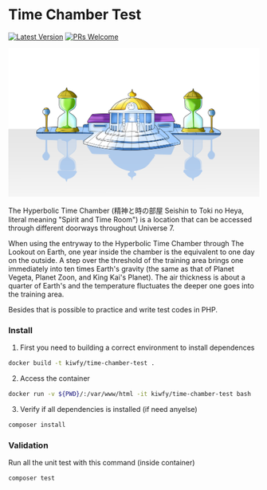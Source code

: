 # Time Chamber Test

[![Latest Version](https://img.shields.io/github/v/release/kiwfy/time-chamber-test.svg?style=flat-square)](https://github.com/kiwfy/time-chamber-test/releases)
[![PRs Welcome](https://img.shields.io/badge/PRs-welcome-brightgreen.svg?style=flat-square)](http://makeapullrequest.com)

![Time Chamber Test](.github/time_chamber.png?raw=true)

The Hyperbolic Time Chamber (精神と時の部屋 Seishin to Toki no Heya, literal meaning "Spirit and Time Room") is a location that can be accessed through different doorways throughout Universe 7.

When using the entryway to the Hyperbolic Time Chamber through The Lookout on Earth, one year inside the chamber is the equivalent to one day on the outside. A step over the threshold of the training area brings one immediately into ten times Earth's gravity (the same as that of Planet Vegeta, Planet Zoon, and King Kai's Planet). The air thickness is about a quarter of Earth's and the temperature fluctuates the deeper one goes into the training area. 

Besides that is possible to practice and write test codes in PHP.

### Install

1. First you need to building a correct environment to install dependences
```sh
docker build -t kiwfy/time-chamber-test .
```

2. Access the container
```sh
docker run -v ${PWD}/:/var/www/html -it kiwfy/time-chamber-test bash
```

3. Verify if all dependencies is installed (if need anyelse)
```sh
composer install
```

### Validation

Run all the unit test with this command (inside container)
```sh
composer test
```
